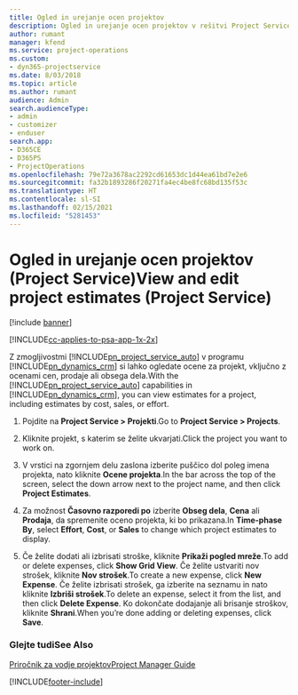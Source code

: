 ```yaml
---
title: Ogled in urejanje ocen projektov
description: Ogled in urejanje ocen projektov v rešitvi Project Service
author: rumant
manager: kfend
ms.service: project-operations
ms.custom:
- dyn365-projectservice
ms.date: 8/03/2018
ms.topic: article
ms.author: rumant
audience: Admin
search.audienceType:
- admin
- customizer
- enduser
search.app:
- D365CE
- D365PS
- ProjectOperations
ms.openlocfilehash: 79e72a3678ac2292cd61653dc1d44ea61bd7e2e6
ms.sourcegitcommit: fa32b1893286f20271fa4ec4be8fc68bd135f53c
ms.translationtype: HT
ms.contentlocale: sl-SI
ms.lasthandoff: 02/15/2021
ms.locfileid: "5281453"
---
```

# <a name="view-and-edit-project-estimates-project-service"></a><span data-ttu-id="03846-103">Ogled in urejanje ocen projektov (Project Service)</span><span class="sxs-lookup"><span data-stu-id="03846-103">View and edit project estimates (Project Service)</span></span>

[!include [banner](../includes/psa-now-project-operations.md)]

[!INCLUDE[cc-applies-to-psa-app-1x-2x](../includes/cc-applies-to-psa-app-1x-2x.md)]

<span data-ttu-id="03846-104">Z zmogljivostmi [!INCLUDE[pn_project_service_auto](../includes/pn-project-service-auto.md)] v programu [!INCLUDE[pn_dynamics_crm](../includes/pn-dynamics-crm.md)] si lahko ogledate ocene za projekt, vključno z ocenami cen, prodaje ali obsega dela.</span><span class="sxs-lookup"><span data-stu-id="03846-104">With the [!INCLUDE[pn_project_service_auto](../includes/pn-project-service-auto.md)] capabilities in [!INCLUDE[pn_dynamics_crm](../includes/pn-dynamics-crm.md)], you can view estimates for a project, including estimates by cost, sales, or effort.</span></span>  
  
1.  <span data-ttu-id="03846-105">Pojdite na **Project Service > Projekti**.</span><span class="sxs-lookup"><span data-stu-id="03846-105">Go to **Project Service > Projects**.</span></span>  
  
2.  <span data-ttu-id="03846-106">Kliknite projekt, s katerim se želite ukvarjati.</span><span class="sxs-lookup"><span data-stu-id="03846-106">Click the project you want to work on.</span></span>  
  
3.  <span data-ttu-id="03846-107">V vrstici na zgornjem delu zaslona izberite puščico dol poleg imena projekta, nato kliknite **Ocene projekta**.</span><span class="sxs-lookup"><span data-stu-id="03846-107">In the bar across the top of the screen, select the down arrow next to the project name, and then click **Project Estimates**.</span></span>  
  
4.  <span data-ttu-id="03846-108">Za možnost **Časovno razporedi po** izberite **Obseg dela**, **Cena** ali **Prodaja**, da spremenite oceno projekta, ki bo prikazana.</span><span class="sxs-lookup"><span data-stu-id="03846-108">In **Time-phase By**, select **Effort**, **Cost**, or **Sales** to change which project estimates to display.</span></span>  
  
5.  <span data-ttu-id="03846-109">Če želite dodati ali izbrisati stroške, kliknite **Prikaži pogled mreže**.</span><span class="sxs-lookup"><span data-stu-id="03846-109">To add or delete expenses, click **Show Grid View**.</span></span> <span data-ttu-id="03846-110">Če želite ustvariti nov strošek, kliknite **Nov strošek**.</span><span class="sxs-lookup"><span data-stu-id="03846-110">To create a new expense, click **New Expense**.</span></span> <span data-ttu-id="03846-111">Če želite izbrisati strošek, ga izberite na seznamu in nato kliknite **Izbriši strošek**.</span><span class="sxs-lookup"><span data-stu-id="03846-111">To delete an expense, select it from the list, and then click **Delete Expense**.</span></span> <span data-ttu-id="03846-112">Ko dokončate dodajanje ali brisanje stroškov, kliknite **Shrani**.</span><span class="sxs-lookup"><span data-stu-id="03846-112">When you’re done adding or deleting expenses, click **Save**.</span></span>  
  
### <a name="see-also"></a><span data-ttu-id="03846-113">Glejte tudi</span><span class="sxs-lookup"><span data-stu-id="03846-113">See Also</span></span>  
 [<span data-ttu-id="03846-114">Priročnik za vodje projektov</span><span class="sxs-lookup"><span data-stu-id="03846-114">Project Manager Guide</span></span>](../psa/project-manager-guide.md)


[!INCLUDE[footer-include](../includes/footer-banner.md)]